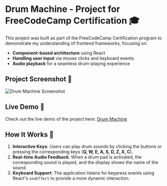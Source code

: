 # Drum Machine - Project for FreeCodeCamp Certification 🎓

This project was built as part of the FreeCodeCamp Certification program to demonstrate my understanding of frontend frameworks, focusing on:

- **Component-based architecture** using React
- **Handling user input** via mouse clicks and keyboard events
- **Audio playback** for a seamless drum-playing experience

## Project Screenshot 📸
<img src="https://raw.githubusercontent.com/izzel24/Drum-Machine/main/screenshot_project.png" alt="Drum Machine Screenshot" />

## Live Demo 🚀
Check out the live demo of the project here: [Drum Machine](https://izzel24.github.io/Drum-Machine/)

## How It Works 🔧
1. **Interactive Keys**: Users can play drum sounds by clicking the buttons or pressing the corresponding keys (**Q, W, E, A, S, D, Z, X, C**).
2. **Real-time Audio Feedback**: When a drum pad is activated, the corresponding sound is played, and the display shows the name of the sound.
3. **Keyboard Support**: The application listens for keypress events using React's `useEffect` to provide a more dynamic interaction.

